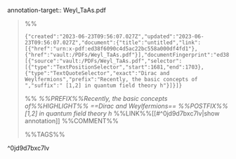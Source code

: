 annotation-target:: Weyl_TaAs.pdf


>%%
>```annotation-json
>{"created":"2023-06-23T09:56:07.027Z","updated":"2023-06-23T09:56:07.027Z","document":{"title":"untitled","link":[{"href":"urn:x-pdf:ed38f6090c4d5ac22bc558a000df4fd1"},{"href":"vault:/PDFs/Weyl_TaAs.pdf"}],"documentFingerprint":"ed38f6090c4d5ac22bc558a000df4fd1"},"uri":"vault:/PDFs/Weyl_TaAs.pdf","target":[{"source":"vault:/PDFs/Weyl_TaAs.pdf","selector":[{"type":"TextPositionSelector","start":1681,"end":1703},{"type":"TextQuoteSelector","exact":"Dirac and Weylfermions","prefix":"Recently, the basic concepts of ","suffix":" [1,2] in quantum field theory h"}]}]}
>```
>%%
>*%%PREFIX%%Recently, the basic concepts of%%HIGHLIGHT%% ==Dirac and Weylfermions== %%POSTFIX%%[1,2] in quantum field theory h*
>%%LINK%%[[#^0jd9d7bxc7lv|show annotation]]
>%%COMMENT%%
>
>%%TAGS%%
>
^0jd9d7bxc7lv
